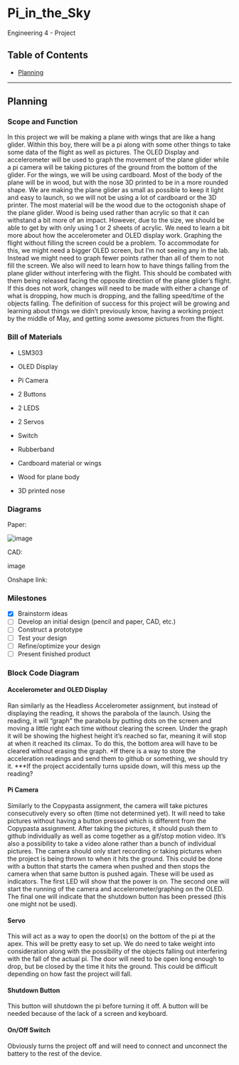 # Pi_in_the_Sky
Engineering 4 - Project

## Table of Contents
* [Planning](#Planning)
---

## Planning
### Scope and Function
In this project we will be making a plane with wings that are like a hang glider. Within this boy, there will be a pi along with some other things to take some data of the flight as well as pictures. The OLED Display and accelerometer will be used to graph the movement of the plane glider while a pi camera will be taking pictures of the ground from the bottom of the glider. For the wings, we will be using cardboard. Most of the body of the plane will be in wood, but with the nose 3D printed to be in a more rounded shape. We are making the plane glider as small as possible to keep it light and easy to launch, so we will not be using a lot of cardboard or the 3D printer. The most material will be the wood due to the octogonish shape of the plane glider. Wood is being used rather than acrylic so that it can withstand a bit more of an impact. However, due to the size, we should be able to get by with only using 1 or 2 sheets of acrylic. We need to learn a bit more about how the accelerometer and OLED display work. Graphing the flight without filling the screen could be a problem. To accommodate for this, we might need a bigger OLED screen, but I’m not seeing any in the lab. Instead we might need to graph fewer points rather than all of them to not fill the screen. We also will need to learn how to have things falling from the plane glider without interfering with the flight. This should be combated with them being released facing the opposite direction of the plane glider’s flight. If this does not work, changes will need to be made with either a change of what is dropping, how much is dropping, and the falling speed/time of the objects falling. The definition of success for this project will be growing and learning about things we didn’t previously know, having a working project by the middle of May, and getting some awesome pictures from the flight.

### Bill of Materials
- LSM303
- OLED Display
- Pi Camera
- 2 Buttons
- 2 LEDS
- 2 Servos
- Switch
- Rubberband


- Cardboard material or wings
- Wood for plane body
- 3D printed nose

### Diagrams
Paper:

![image](https://user-images.githubusercontent.com/60272021/153009169-bfc58da1-c097-4e1e-9e28-fedd38d4bfe2.png)

CAD:

image

Onshape link:

### Milestones
- [x] Brainstorm ideas
- [ ] Develop an initial design (pencil and paper, CAD, etc.)
- [ ] Construct a prototype
- [ ] Test your design
- [ ] Refine/optimize your design
- [ ] Present finished product

### Block Code Diagram
#### Accelerometer and OLED Display
Ran similarly as the Headless Accelerometer assignment, but instead of displaying the reading, it shows the parabola of the launch. Using the reading, it will “graph” the parabola by putting dots on the screen and moving a little right each time without clearing the screen. Under the graph it will be showing the highest height it’s reached so far, meaning it will stop at when it reached its climax. To do this, the bottom area will have to be cleared without erasing the graph. *If there is a way to store the acceleration readings and send them to github or something, we should try it. ***If the project  accidentally turns upside down, will this mess up the reading?
#### Pi Camera
Similarly to the Copypasta assignment, the camera will take pictures consecutively every so often (time not determined yet). It will need to take pictures without having a button pressed which is different from the Copypasta assignment. After taking the pictures, it should push them to github individually as well as come together as a gif/stop motion video. It’s also a possibility to take a video alone rather than a bunch of individual pictures. The camera should only start recording or taking pictures when the project is being thrown to when it hits the ground. This could be done with a button that starts the camera when pushed and  then stops the camera when that same button is pushed again.
These will be used as indicators. The first LED will show that the power is on. The second one will start the running of the camera and accelerometer/graphing on the OLED. The final one will indicate that the shutdown button has been pressed (this one might not be used). 
#### Servo
This will act as a way to open the door(s) on the bottom of the pi at the apex. This will be pretty easy to set up. We do need to take weight into consideration along with the possibility of the objects falling out interfering with the fall of the actual pi. The door will need to be open long enough to drop, but be closed by the time it hits the ground. This could be difficult depending on how fast the project will fall.
#### Shutdown Button
This button will shutdown the pi before turning it off. A button will be needed because of the lack of a screen and keyboard.
#### On/Off Switch
Obviously turns the project off and will need to connect and unconnect the battery to the rest of the device.


